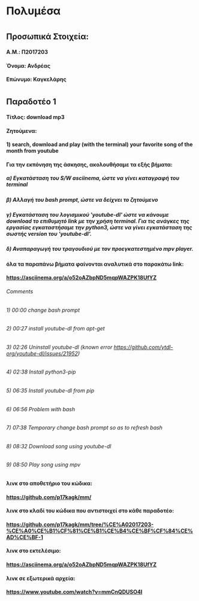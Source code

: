 # Πολυμέσα
#
## Προσωπικά Στοιχεία:
#### A.M.: Π2017203
#### Όνομα: Ανδρέας
#### Επώνυμο: Καγκελάρης
#
## Παραδοτέο 1
#### Τίτλος: download mp3 
#### Ζητούμενα: 
#### 1) search, download and play (with the terminal) your favorite song of the month from youtube
#### Για την εκπόνηση της άσκησης, ακολουθήσαμε τα εξής βήματα:
##### α) Εγκατάσταση του S/W asciinema, ώστε να γίνει καταγραφή του terminal
##### β) Αλλαγή του bash prompt, ώστε να δείχνει το ζητούμενο
##### γ) Εγκατάσταση του λογισμικού 'youtube-dl' ώστε να κάνουμε download το επιθυμητό link με την χρήση terminal. Για τις ανάγκες της εργασίας εγκαταστήσαμε την python3, ώστε να γίνει εγκατάσταση της σωστής version του 'youtube-dl'.
##### δ) Αναπαραγωγή του τραγουδιού με τον προεγκατεστημένο mpv player.
#### όλα τα παραπάνω βήματα φαίνονται αναλυτικά στο παρακάτω link:
#### https://asciinema.org/a/o52oAZbpND5mqpWAZPK18UfYZ
###### Comments 
###### 1) 00:00 change bash prompt
###### 2) 00:27 install youtube-dl from apt-get
###### 3) 02:26 Uninstall youtube-dl (known error         https://github.com/ytdl-org/youtube-dl/issues/21952)
###### 4) 02:38 Install python3-pip
###### 5) 06:35 Install youtube-dl from pip
###### 6) 06:56 Problem with bash 
###### 7) 07:38 Temporary change bash prompt so as to refresh bash
###### 8) 08:32 Download song using youtube-dl
###### 9) 08:50 Play song using mpv
#### λινκ στο αποθετήριο του κώδικα:
#### https://github.com/p17kagk/mm/
#### λινκ στο κλαδί του κώδικα που αντιστοιχεί στο κάθε παραδοτέο:
#### https://github.com/p17kagk/mm/tree/%CE%A02017203-%CE%A0%CE%B1%CF%81%CE%B1%CE%B4%CE%BF%CF%84%CE%AD%CE%BF-1
#### λινκ στο εκτελέσιμο:
#### https://asciinema.org/a/o52oAZbpND5mqpWAZPK18UfYZ
#### λινκ σε εξωτερικά αρχεία:
#### https://www.youtube.com/watch?v=mmCnQDUSO4I














